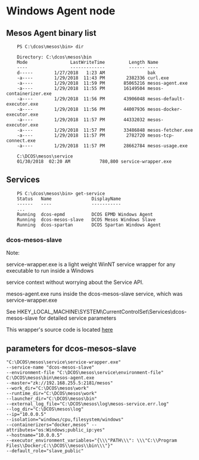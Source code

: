 
# Windows Agent node

## Mesos Agent binary list

        PS C:\dcos\mesos\bin> dir

        Directory: C:\dcos\mesos\bin
        Mode                LastWriteTime         Length Name
        ----                -------------         ------ ----
        d-----        1/27/2018   1:23 AM                bak
        -a----        1/29/2018  11:43 PM        2382336 curl.exe
        -a----        1/29/2018  11:59 PM       85065216 mesos-agent.exe
        -a----        1/29/2018  11:55 PM       16149504 mesos-containerizer.exe
        -a----        1/29/2018  11:56 PM       43906048 mesos-default-executor.exe
        -a----        1/29/2018  11:56 PM       44007936 mesos-docker-executor.exe
        -a----        1/29/2018  11:57 PM       44332032 mesos-executor.exe
        -a----        1/29/2018  11:57 PM       33486848 mesos-fetcher.exe
        -a----        1/29/2018  11:57 PM        2782720 mesos-tcp-connect.exe
        -a----        1/29/2018  11:57 PM       28662784 mesos-usage.exe

        C:\DCOS\mesos\service
        01/30/2018  02:20 AM           780,800 service-wrapper.exe

        
## Services 

        PS C:\dcos\mesos\bin> get-service
        Status   Name               DisplayName
        ------   ----               -----------
        ...
        Running  dcos-epmd          DCOS EPMD Windows Agent
        Running  dcos-mesos-slave   DCOS Mesos Windows Slave
        Running  dcos-spartan       DCOS Spartan Windows Agent
      
  ###     dcos-mesos-slave 
   Note:
   
   service-wrapper.exe is a light weight WinNT service wrapper for any executable to run inside a Windows 
   
   service context without worrying about the Service API. 
   
   mesos-agent.exe runs inside the dcos-mesos-slave service, which was service-wrapper.exe
   
   See HKEY_LOCAL_MACHINE\SYSTEM\CurrentControlSet\Services\dcos-mesos-slave for detailed service parameters
   
   This wrapper's source code is located [here](https://github.com/cloudbase/OpenStackService)

## parameters for dcos-mesos-slave 

    "C:\DCOS\mesos\service\service-wrapper.exe" 
    --service-name "dcos-mesos-slave" 
    --environment-file "C:\DCOS\mesos\service\environment-file" C:\DCOS\mesos\bin\mesos-agent.exe 
    --master="zk://192.168.255.5:2181/mesos" 
    --work_dir="C:\DCOS\mesos\work" 
    --runtime_dir="C:\DCOS\mesos\work" 
    --launcher_dir="C:\DCOS\mesos\bin" 
    --external_log_file="C:\DCOS\mesos\log\mesos-service.err.log" 
    --log_dir="C:\DCOS\mesos\log" 
    --ip="10.0.0.5" 
    --isolation="windows/cpu,filesystem/windows" 
    --containerizers="docker,mesos" --attributes="os:Windows;public_ip:yes" 
    --hostname="10.0.0.5" 
    --executor_environment_variables="{\\\"PATH\\\": \\\"C:\\Program Files\\Docker;C:\\DCOS\\mesos\\bin\\\"}" 
    --default_role="slave_public"




